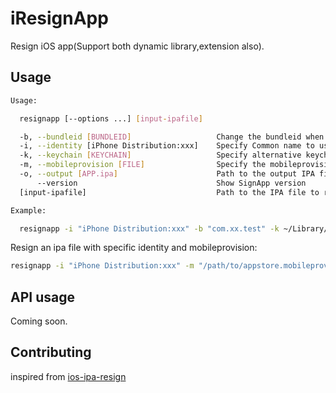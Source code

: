 # iResignApp
Resign iOS app(Support both dynamic library,extension also).

## Usage

```sh
Usage:

  resignapp [--options ...] [input-ipafile]

  -b, --bundleid [BUNDLEID]                   Change the bundleid when repackaging
  -i, --identity [iPhone Distribution:xxx]    Specify Common name to use
  -k, --keychain [KEYCHAIN]                   Specify alternative keychain file
  -m, --mobileprovision [FILE]                Specify the mobileprovision file to use
  -o, --output [APP.ipa]                      Path to the output IPA filename  
      --version                               Show SignApp version
  [input-ipafile]                             Path to the IPA file to resign

Example:

  resignapp -i "iPhone Distribution:xxx" -b "com.xx.test" -k ~/Library/Keychains/login.keychain test-app.ipa
```

Resign an ipa file with specific identity and mobileprovision:

```sh
resignapp -i "iPhone Distribution:xxx" -m "/path/to/appstore.mobileprovision" origin.ipa
```

## API usage

Coming soon.

## Contributing

inspired from [ios-ipa-resign](https://bitbucket.org/xgiovio/ios-ipa-resign)

